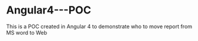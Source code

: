# Angular4---POC
This is a POC created in Angular 4 to demonstrate who to move report from MS word to Web
